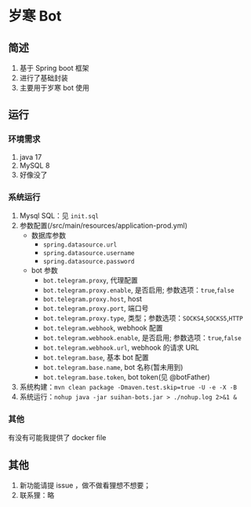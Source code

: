 # 岁寒 Bot

## 简述

1. 基于 Spring boot 框架
2. 进行了基础封装
3. 主要用于岁寒 bot 使用

## 运行

### 环境需求

1. java 17
2. MySQL 8
3. 好像没了

### 系统运行

1. Mysql SQL：见 `init.sql`
2. 参数配置(/src/main/resources/application-prod.yml)
    - 数据库参数
        - `spring.datasource.url`
        - `spring.datasource.username`
        - `spring.datasource.password`
    - bot 参数
        - `bot.telegram.proxy`, 代理配置
        - `bot.telegram.proxy.enable`, 是否启用; 参数选项：`true`,`false`
        - `bot.telegram.proxy.host`, host
        - `bot.telegram.proxy.port`, 端口号
        - `bot.telegram.proxy.type`, 类型；参数选项：`SOCKS4`,`SOCKS5`,`HTTP`
        - `bot.telegram.webhook`, webhook 配置
        - `bot.telegram.webhook.enable`, 是否启用; 参数选项：`true`,`false`
        - `bot.telegram.webhook.url`, webhook 的请求 URL
        - `bot.telegram.base`, 基本 bot 配置
        - `bot.telegram.base.name`, bot 名称(暂未用到)
        - `bot.telegram.base.token`, bot token(见 @botFather)
3. 系统构建：`mvn clean package -Dmaven.test.skip=true -U -e -X -B`
4. 系统运行：`nohup java -jar suihan-bots.jar > ./nohup.log 2>&1 &`

### 其他
有没有可能我提供了 docker file

## 其他
1. 新功能请提 issue ，做不做看狸想不想要；
2. 联系狸：略
